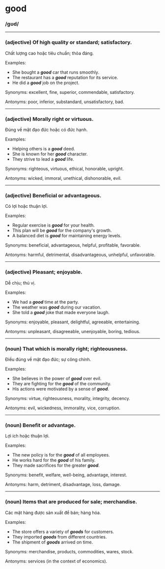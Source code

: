 # good

### /ɡʊd/

---

### (adjective) Of high quality or standard; satisfactory.

Chất lượng cao hoặc tiêu chuẩn; thỏa đáng.

Examples:

- She bought a **_good_** car that runs smoothly.
- The restaurant has a **_good_** reputation for its service.
- He did a **_good_** job on the project.

Synonyms: excellent, fine, superior, commendable, satisfactory.

Antonyms: poor, inferior, substandard, unsatisfactory, bad.

---

### (adjective) Morally right or virtuous.

Đúng về mặt đạo đức hoặc có đức hạnh.

Examples:

- Helping others is a **_good_** deed.
- She is known for her **_good_** character.
- They strive to lead a **_good_** life.

Synonyms: righteous, virtuous, ethical, honorable, upright.

Antonyms: wicked, immoral, unethical, dishonorable, evil.

---

### (adjective) Beneficial or advantageous.

Có lợi hoặc thuận lợi.

Examples:

- Regular exercise is **_good_** for your health.
- This plan will be **_good_** for the company's growth.
- A balanced diet is **_good_** for maintaining energy levels.

Synonyms: beneficial, advantageous, helpful, profitable, favorable.

Antonyms: harmful, detrimental, disadvantageous, unhelpful, unfavorable.

---

### (adjective) Pleasant; enjoyable.

Dễ chịu; thú vị.

Examples:

- We had a **_good_** time at the party.
- The weather was **_good_** during our vacation.
- She told a **_good_** joke that made everyone laugh.

Synonyms: enjoyable, pleasant, delightful, agreeable, entertaining.

Antonyms: unpleasant, disagreeable, unenjoyable, boring, tedious.

---

### (noun) That which is morally right; righteousness.

Điều đúng về mặt đạo đức; sự công chính.

Examples:

- She believes in the power of **_good_** over evil.
- They are fighting for the **_good_** of the community.
- His actions were motivated by a sense of **_good_**.

Synonyms: virtue, righteousness, morality, integrity, decency.

Antonyms: evil, wickedness, immorality, vice, corruption.

---

### (noun) Benefit or advantage.

Lợi ích hoặc thuận lợi.

Examples:

- The new policy is for the **_good_** of all employees.
- He works hard for the **_good_** of his family.
- They made sacrifices for the greater **_good_**.

Synonyms: benefit, welfare, well-being, advantage, interest.

Antonyms: harm, detriment, disadvantage, loss, damage.

---

### (noun) Items that are produced for sale; merchandise.

Các mặt hàng được sản xuất để bán; hàng hóa.

Examples:

- The store offers a variety of **_goods_** for customers.
- They imported **_goods_** from different countries.
- The shipment of **_goods_** arrived on time.

Synonyms: merchandise, products, commodities, wares, stock.

Antonyms: services (in the context of economics).